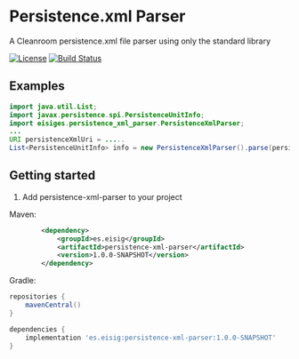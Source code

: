 # Persistence.xml Parser

A Cleanroom persistence.xml file parser using only the standard library

[![License](https://img.shields.io/badge/License-Apache%202.0-blue.svg)](http://www.apache.org/licenses/LICENSE-2.0)
[![Build Status](https://travis-ci.com/kg6zvp/persistence-xml-parser.svg?branch=master)](https://travis-ci.com/kg6zvp/persistence-xml-parser)

## Examples

```java
import java.util.List;
import javax.persistence.spi.PersistenceUnitInfo;
import eisiges.persistence_xml_parser.PersistenceXmlParser;
...
URI persistenceXmlUri = .....
List<PersistenceUnitInfo> info = new PersistenceXmlParser().parse(persistenceXmlUri);
```

## Getting started

1. Add persistence-xml-parser to your project

Maven:
```xml
		<dependency>
			<groupId>es.eisig</groupId>
			<artifactId>persistence-xml-parser</artifactId>
			<version>1.0.0-SNAPSHOT</version>
		</dependency>
```

Gradle:
```groovy
repositories {
	mavenCentral()
}

dependencies {
	implementation 'es.eisig:persistence-xml-parser:1.0.0-SNAPSHOT'
}
```
